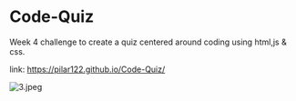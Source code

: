 # Code-Quiz

Week 4 challenge to create a quiz centered around coding using html,js & css.

link: https://pilar122.github.io/Code-Quiz/

![3.jpeg](https://https://github.com/pilar122/Code-Quiz/blob/main/3.jpeg?raw=true)
